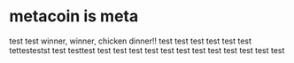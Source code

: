 # metacoin is meta

test
test
winner, winner, chicken dinner!!
test
test
test
test
test
test
tettestestst
test
testtest
test
test
test
test
test
test
test
test
test
test
test
test
